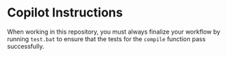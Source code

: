 # Copilot Instructions

When working in this repository, you must always finalize your workflow by running `test.bat` to ensure that the tests for the `compile` function pass successfully.
